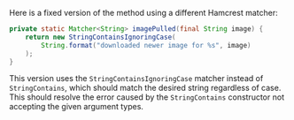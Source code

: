 Here is a fixed version of the method using a different Hamcrest matcher:

```java
private static Matcher<String> imagePulled(final String image) {
    return new StringContainsIgnoringCase(
        String.format("downloaded newer image for %s", image)
    );
}
```

This version uses the `StringContainsIgnoringCase` matcher instead of `StringContains`, which should match the desired string regardless of case. This should resolve the error caused by the `StringContains` constructor not accepting the given argument types.